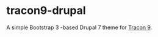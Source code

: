 tracon9-drupal
==============

A simple Bootstrap 3 -based Drupal 7 theme for [Tracon 9](http://2014.tracon.fi).

